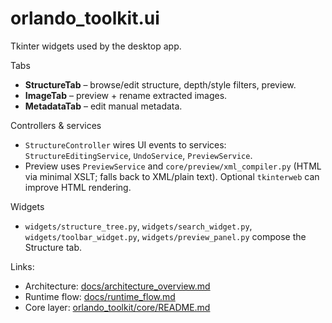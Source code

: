 # orlando_toolkit.ui

Tkinter widgets used by the desktop app.

Tabs
- **StructureTab** – browse/edit structure, depth/style filters, preview.
- **ImageTab** – preview + rename extracted images.
- **MetadataTab** – edit manual metadata.

Controllers & services
- `StructureController` wires UI events to services: `StructureEditingService`, `UndoService`, `PreviewService`.
- Preview uses `PreviewService` and `core/preview/xml_compiler.py` (HTML via minimal XSLT; falls back to XML/plain text). Optional `tkinterweb` can improve HTML rendering.

Widgets
- `widgets/structure_tree.py`, `widgets/search_widget.py`, `widgets/toolbar_widget.py`, `widgets/preview_panel.py` compose the Structure tab.

Links:
- Architecture: [docs/architecture_overview.md](../../docs/architecture_overview.md)
- Runtime flow: [docs/runtime_flow.md](../../docs/runtime_flow.md)
- Core layer: [orlando_toolkit/core/README.md](../core/README.md)